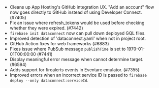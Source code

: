 - Cleans up App Hosting's GitHub integration UX. "Add an account" flow now goes directly to GitHub instead of using Developer Connect. (#7405)
- Fix an issue where refresh_tokens would be used before checking whether they were expired. (#7442)
- `firebase init dataconnect` now can pull down deployed GQL files.
- Improved detection of 'dataconnect.yaml' when not in project root.
- GitHub Action fixes for web frameworks (#6883)
- Fixes issue where PubSub message `publishTime` is set to 1970-01-01T00:00:00 (#7441)
- Display meaningful error message when cannot determine target. (#6594)
- Adds support for firealerts events in Eventarc emulator. (#7355)
- Improved errors when an incorrect service ID is passed to `firebase deploy --only dataconnect:serviceId`.
